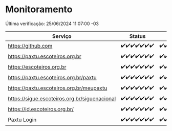 # Monitoramento

Última verificação: 25/06/2024 11:07:00 -03

|Serviço|Status|Últimas 24h|
|---|---|---|
|https://github.com|<span title="2024-06-18: OK=24">✔️</span><span title="2024-06-19: OK=24">✔️</span><span title="2024-06-20: OK=24">✔️</span><span title="2024-06-21: OK=24">✔️</span><span title="2024-06-22: OK=24">✔️</span><span title="2024-06-23: OK=24">✔️</span><span title="2024-06-24: OK=14">✔️</span>|<span title="24/06/2024 11:07:00 -03 : 200">✔️</span><span title="24/06/2024 12:07:00 -03 : 200">✔️</span><span title="24/06/2024 13:08:00 -03 : 200">✔️</span><span title="24/06/2024 14:06:00 -03 : 200">✔️</span><span title="24/06/2024 15:09:00 -03 : 200">✔️</span><span title="24/06/2024 16:05:00 -03 : 200">✔️</span><span title="24/06/2024 17:07:00 -03 : 200">✔️</span><span title="24/06/2024 18:06:00 -03 : 200">✔️</span><span title="24/06/2024 19:08:00 -03 : 200">✔️</span><span title="24/06/2024 20:08:00 -03 : 200">✔️</span><span title="24/06/2024 21:32:00 -03 : 200">✔️</span><span title="24/06/2024 22:54:00 -03 : 200">✔️</span><span title="24/06/2024 23:26:00 -03 : 200">✔️</span><span title="25/06/2024 00:08:00 -03 : 200">✔️</span><span title="25/06/2024 01:09:00 -03 : 200">✔️</span><span title="25/06/2024 02:07:00 -03 : 200">✔️</span><span title="25/06/2024 03:10:00 -03 : 200">✔️</span><span title="25/06/2024 04:06:00 -03 : 200">✔️</span><span title="25/06/2024 05:10:00 -03 : 200">✔️</span><span title="25/06/2024 06:07:00 -03 : 200">✔️</span><span title="25/06/2024 07:07:00 -03 : 200">✔️</span><span title="25/06/2024 08:06:00 -03 : 200">✔️</span><span title="25/06/2024 09:12:00 -03 : 200">✔️</span><span title="25/06/2024 10:09:00 -03 : 200">✔️</span><span title="25/06/2024 11:06:00 -03 : 200">✔️</span>|
|https://paxtu.escoteiros.org.br|<span title="2024-06-18: OK=24">✔️</span><span title="2024-06-19: OK=24">✔️</span><span title="2024-06-20: OK=24">✔️</span><span title="2024-06-21: OK=24">✔️</span><span title="2024-06-22: OK=24">✔️</span><span title="2024-06-23: OK=24">✔️</span><span title="2024-06-24: OK=14">✔️</span>|<span title="24/06/2024 11:07:00 -03 : 200">✔️</span><span title="24/06/2024 12:07:00 -03 : 200">✔️</span><span title="24/06/2024 13:08:00 -03 : 200">✔️</span><span title="24/06/2024 14:06:00 -03 : 200">✔️</span><span title="24/06/2024 15:09:00 -03 : 200">✔️</span><span title="24/06/2024 16:05:00 -03 : 200">✔️</span><span title="24/06/2024 17:07:00 -03 : 200">✔️</span><span title="24/06/2024 18:06:00 -03 : 200">✔️</span><span title="24/06/2024 19:08:00 -03 : 200">✔️</span><span title="24/06/2024 20:08:00 -03 : 200">✔️</span><span title="24/06/2024 21:32:00 -03 : 200">✔️</span><span title="24/06/2024 22:54:00 -03 : 200">✔️</span><span title="24/06/2024 23:26:00 -03 : 200">✔️</span><span title="25/06/2024 00:08:00 -03 : 200">✔️</span><span title="25/06/2024 01:09:00 -03 : 200">✔️</span><span title="25/06/2024 02:07:00 -03 : 200">✔️</span><span title="25/06/2024 03:10:00 -03 : 200">✔️</span><span title="25/06/2024 04:07:00 -03 : 200">✔️</span><span title="25/06/2024 05:10:00 -03 : 200">✔️</span><span title="25/06/2024 06:07:00 -03 : 200">✔️</span><span title="25/06/2024 07:07:00 -03 : 200">✔️</span><span title="25/06/2024 08:06:00 -03 : 200">✔️</span><span title="25/06/2024 09:12:00 -03 : 200">✔️</span><span title="25/06/2024 10:09:00 -03 : 200">✔️</span><span title="25/06/2024 11:06:00 -03 : 200">✔️</span>|
|https://escoteiros.org.br|<span title="2024-06-18: OK=24">✔️</span><span title="2024-06-19: OK=24">✔️</span><span title="2024-06-20: OK=24">✔️</span><span title="2024-06-21: OK=24">✔️</span><span title="2024-06-22: OK=24">✔️</span><span title="2024-06-23: OK=24">✔️</span><span title="2024-06-24: OK=14">✔️</span>|<span title="24/06/2024 11:07:00 -03 : 200">✔️</span><span title="24/06/2024 12:07:00 -03 : 200">✔️</span><span title="24/06/2024 13:08:00 -03 : 200">✔️</span><span title="24/06/2024 14:06:00 -03 : 200">✔️</span><span title="24/06/2024 15:09:00 -03 : 200">✔️</span><span title="24/06/2024 16:05:00 -03 : 200">✔️</span><span title="24/06/2024 17:07:00 -03 : 200">✔️</span><span title="24/06/2024 18:06:00 -03 : 200">✔️</span><span title="24/06/2024 19:08:00 -03 : 200">✔️</span><span title="24/06/2024 20:08:00 -03 : 200">✔️</span><span title="24/06/2024 21:32:00 -03 : 200">✔️</span><span title="24/06/2024 22:54:00 -03 : 200">✔️</span><span title="24/06/2024 23:26:00 -03 : 200">✔️</span><span title="25/06/2024 00:08:00 -03 : 200">✔️</span><span title="25/06/2024 01:09:00 -03 : 200">✔️</span><span title="25/06/2024 02:07:00 -03 : 200">✔️</span><span title="25/06/2024 03:10:00 -03 : 200">✔️</span><span title="25/06/2024 04:07:00 -03 : 200">✔️</span><span title="25/06/2024 05:10:00 -03 : 200">✔️</span><span title="25/06/2024 06:07:00 -03 : 200">✔️</span><span title="25/06/2024 07:07:00 -03 : 200">✔️</span><span title="25/06/2024 08:06:00 -03 : 200">✔️</span><span title="25/06/2024 09:12:00 -03 : 200">✔️</span><span title="25/06/2024 10:09:00 -03 : 200">✔️</span><span title="25/06/2024 11:06:00 -03 : 200">✔️</span>|
|https://paxtu.escoteiros.org.br/paxtu|<span title="2024-06-18: OK=24">✔️</span><span title="2024-06-19: OK=24">✔️</span><span title="2024-06-20: OK=24">✔️</span><span title="2024-06-21: OK=24">✔️</span><span title="2024-06-22: OK=24">✔️</span><span title="2024-06-23: OK=24">✔️</span><span title="2024-06-24: OK=14">✔️</span>|<span title="24/06/2024 11:07:00 -03 : 200">✔️</span><span title="24/06/2024 12:07:00 -03 : 200">✔️</span><span title="24/06/2024 13:08:00 -03 : 200">✔️</span><span title="24/06/2024 14:06:00 -03 : 200">✔️</span><span title="24/06/2024 15:09:00 -03 : 200">✔️</span><span title="24/06/2024 16:05:00 -03 : 200">✔️</span><span title="24/06/2024 17:07:00 -03 : 200">✔️</span><span title="24/06/2024 18:06:00 -03 : 200">✔️</span><span title="24/06/2024 19:08:00 -03 : 200">✔️</span><span title="24/06/2024 20:08:00 -03 : 200">✔️</span><span title="24/06/2024 21:33:00 -03 : 200">✔️</span><span title="24/06/2024 22:54:00 -03 : 200">✔️</span><span title="24/06/2024 23:26:00 -03 : 200">✔️</span><span title="25/06/2024 00:08:00 -03 : 200">✔️</span><span title="25/06/2024 01:09:00 -03 : 200">✔️</span><span title="25/06/2024 02:07:00 -03 : 200">✔️</span><span title="25/06/2024 03:10:00 -03 : 200">✔️</span><span title="25/06/2024 04:07:00 -03 : 200">✔️</span><span title="25/06/2024 05:10:00 -03 : 200">✔️</span><span title="25/06/2024 06:07:00 -03 : 200">✔️</span><span title="25/06/2024 07:07:00 -03 : 200">✔️</span><span title="25/06/2024 08:06:00 -03 : 200">✔️</span><span title="25/06/2024 09:12:00 -03 : 200">✔️</span><span title="25/06/2024 10:09:00 -03 : 200">✔️</span><span title="25/06/2024 11:06:00 -03 : 200">✔️</span>|
|https://paxtu.escoteiros.org.br/meupaxtu|<span title="2024-06-18: OK=24">✔️</span><span title="2024-06-19: OK=24">✔️</span><span title="2024-06-20: OK=24">✔️</span><span title="2024-06-21: OK=24">✔️</span><span title="2024-06-22: OK=24">✔️</span><span title="2024-06-23: OK=24">✔️</span><span title="2024-06-24: OK=14">✔️</span>|<span title="24/06/2024 11:07:00 -03 : 200">✔️</span><span title="24/06/2024 12:07:00 -03 : 200">✔️</span><span title="24/06/2024 13:08:00 -03 : 200">✔️</span><span title="24/06/2024 14:06:00 -03 : 200">✔️</span><span title="24/06/2024 15:09:00 -03 : 200">✔️</span><span title="24/06/2024 16:05:00 -03 : 200">✔️</span><span title="24/06/2024 17:07:00 -03 : 200">✔️</span><span title="24/06/2024 18:06:00 -03 : 200">✔️</span><span title="24/06/2024 19:08:00 -03 : 200">✔️</span><span title="24/06/2024 20:08:00 -03 : 200">✔️</span><span title="24/06/2024 21:33:00 -03 : 200">✔️</span><span title="24/06/2024 22:54:00 -03 : 200">✔️</span><span title="24/06/2024 23:26:00 -03 : 200">✔️</span><span title="25/06/2024 00:08:00 -03 : 200">✔️</span><span title="25/06/2024 01:09:00 -03 : 200">✔️</span><span title="25/06/2024 02:07:00 -03 : 200">✔️</span><span title="25/06/2024 03:10:00 -03 : 200">✔️</span><span title="25/06/2024 04:07:00 -03 : 200">✔️</span><span title="25/06/2024 05:10:00 -03 : 200">✔️</span><span title="25/06/2024 06:07:00 -03 : 200">✔️</span><span title="25/06/2024 07:07:00 -03 : 200">✔️</span><span title="25/06/2024 08:06:00 -03 : 200">✔️</span><span title="25/06/2024 09:12:00 -03 : 200">✔️</span><span title="25/06/2024 10:09:00 -03 : 200">✔️</span><span title="25/06/2024 11:06:00 -03 : 200">✔️</span>|
|https://sigue.escoteiros.org.br/siguenacional|<span title="2024-06-18: OK=24">✔️</span><span title="2024-06-19: OK=24">✔️</span><span title="2024-06-20: OK=24">✔️</span><span title="2024-06-21: OK=24">✔️</span><span title="2024-06-22: OK=24">✔️</span><span title="2024-06-23: OK=24">✔️</span><span title="2024-06-24: OK=14">✔️</span>|<span title="24/06/2024 11:07:00 -03 : 200">✔️</span><span title="24/06/2024 12:07:00 -03 : 200">✔️</span><span title="24/06/2024 13:08:00 -03 : 200">✔️</span><span title="24/06/2024 14:06:00 -03 : 200">✔️</span><span title="24/06/2024 15:09:00 -03 : 200">✔️</span><span title="24/06/2024 16:05:00 -03 : 200">✔️</span><span title="24/06/2024 17:07:00 -03 : 200">✔️</span><span title="24/06/2024 18:06:00 -03 : 200">✔️</span><span title="24/06/2024 19:08:00 -03 : 200">✔️</span><span title="24/06/2024 20:08:00 -03 : 200">✔️</span><span title="24/06/2024 21:33:00 -03 : 200">✔️</span><span title="24/06/2024 22:54:00 -03 : 200">✔️</span><span title="24/06/2024 23:26:00 -03 : 200">✔️</span><span title="25/06/2024 00:08:00 -03 : 200">✔️</span><span title="25/06/2024 01:09:00 -03 : 200">✔️</span><span title="25/06/2024 02:07:00 -03 : 200">✔️</span><span title="25/06/2024 03:10:00 -03 : 200">✔️</span><span title="25/06/2024 04:07:00 -03 : 200">✔️</span><span title="25/06/2024 05:10:00 -03 : 200">✔️</span><span title="25/06/2024 06:07:00 -03 : 200">✔️</span><span title="25/06/2024 07:07:00 -03 : 200">✔️</span><span title="25/06/2024 08:06:00 -03 : 200">✔️</span><span title="25/06/2024 09:12:00 -03 : 200">✔️</span><span title="25/06/2024 10:09:00 -03 : 200">✔️</span><span title="25/06/2024 11:06:00 -03 : 200">✔️</span>|
|https://id.escoteiros.org.br/|<span title="2024-06-18: OK=24">✔️</span><span title="2024-06-19: OK=24">✔️</span><span title="2024-06-20: OK=24">✔️</span><span title="2024-06-21: OK=24">✔️</span><span title="2024-06-22: OK=24">✔️</span><span title="2024-06-23: OK=24">✔️</span><span title="2024-06-24: OK=14">✔️</span>|<span title="24/06/2024 11:07:00 -03 : 200">✔️</span><span title="24/06/2024 12:07:00 -03 : 200">✔️</span><span title="24/06/2024 13:08:00 -03 : 200">✔️</span><span title="24/06/2024 14:06:00 -03 : 200">✔️</span><span title="24/06/2024 15:09:00 -03 : 200">✔️</span><span title="24/06/2024 16:05:00 -03 : 200">✔️</span><span title="24/06/2024 17:07:00 -03 : 200">✔️</span><span title="24/06/2024 18:06:00 -03 : 200">✔️</span><span title="24/06/2024 19:08:00 -03 : 200">✔️</span><span title="24/06/2024 20:08:00 -03 : 200">✔️</span><span title="24/06/2024 21:33:00 -03 : 200">✔️</span><span title="24/06/2024 22:54:00 -03 : 200">✔️</span><span title="24/06/2024 23:26:00 -03 : 200">✔️</span><span title="25/06/2024 00:08:00 -03 : 200">✔️</span><span title="25/06/2024 01:09:00 -03 : 200">✔️</span><span title="25/06/2024 02:07:00 -03 : 200">✔️</span><span title="25/06/2024 03:10:00 -03 : 200">✔️</span><span title="25/06/2024 04:07:00 -03 : 200">✔️</span><span title="25/06/2024 05:10:00 -03 : 200">✔️</span><span title="25/06/2024 06:07:00 -03 : 200">✔️</span><span title="25/06/2024 07:07:00 -03 : 200">✔️</span><span title="25/06/2024 08:06:00 -03 : 200">✔️</span><span title="25/06/2024 09:12:00 -03 : 200">✔️</span><span title="25/06/2024 10:09:00 -03 : 200">✔️</span><span title="25/06/2024 11:07:00 -03 : 200">✔️</span>|
|Paxtu Login|<span title="2024-06-18: OK=24">✔️</span><span title="2024-06-19: OK=24">✔️</span><span title="2024-06-20: OK=24">✔️</span><span title="2024-06-21: OK=24">✔️</span><span title="2024-06-22: OK=24">✔️</span><span title="2024-06-23: OK=24">✔️</span><span title="2024-06-24: OK=14">✔️</span>|<span title="24/06/2024 11:07:00 -03 : 200">✔️</span><span title="24/06/2024 12:07:00 -03 : 200">✔️</span><span title="24/06/2024 13:08:00 -03 : 200">✔️</span><span title="24/06/2024 14:06:00 -03 : 200">✔️</span><span title="24/06/2024 15:09:00 -03 : 200">✔️</span><span title="24/06/2024 16:05:00 -03 : 200">✔️</span><span title="24/06/2024 17:07:00 -03 : 200">✔️</span><span title="24/06/2024 18:06:00 -03 : 200">✔️</span><span title="24/06/2024 19:08:00 -03 : 200">✔️</span><span title="24/06/2024 20:08:00 -03 : 200">✔️</span><span title="24/06/2024 21:33:00 -03 : 200">✔️</span><span title="24/06/2024 22:54:00 -03 : 200">✔️</span><span title="24/06/2024 23:26:00 -03 : 200">✔️</span><span title="25/06/2024 00:08:00 -03 : 200">✔️</span><span title="25/06/2024 01:09:00 -03 : 200">✔️</span><span title="25/06/2024 02:07:00 -03 : 200">✔️</span><span title="25/06/2024 03:10:00 -03 : 200">✔️</span><span title="25/06/2024 04:07:00 -03 : 200">✔️</span><span title="25/06/2024 05:10:00 -03 : 200">✔️</span><span title="25/06/2024 06:07:00 -03 : 200">✔️</span><span title="25/06/2024 07:07:00 -03 : 200">✔️</span><span title="25/06/2024 08:06:00 -03 : 200">✔️</span><span title="25/06/2024 09:12:00 -03 : 200">✔️</span><span title="25/06/2024 10:09:00 -03 : 200">✔️</span><span title="25/06/2024 11:07:00 -03 : 200">✔️</span>|
